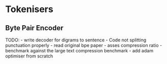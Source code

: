 # Tokenisers
## Byte Pair Encoder

TODO:
    - write decoder for digrams to sentence 
        - Code not splitting punctuation properly 
        - read original bpe paper
    - asses compression ratio
    - benchmark against the large text compression benchmark
    - add adam optimiser from scratch